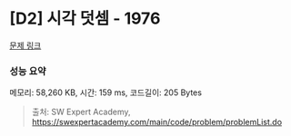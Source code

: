 # [D2] 시각 덧셈 - 1976 

[문제 링크](https://swexpertacademy.com/main/code/problem/problemDetail.do?contestProbId=AV5PttaaAZIDFAUq) 

### 성능 요약

메모리: 58,260 KB, 시간: 159 ms, 코드길이: 205 Bytes



> 출처: SW Expert Academy, https://swexpertacademy.com/main/code/problem/problemList.do